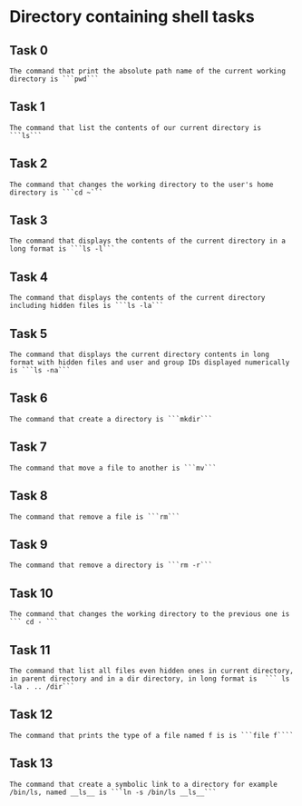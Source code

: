 # Directory containing shell tasks

## Task 0
	The command that print the absolute path name of the current working directory is ```pwd```

## Task 1
	The command that list the contents of our current directory is ```ls```

## Task 2
	The command that changes the working directory to the user's home directory is ```cd ~```

## Task 3
	The command that displays the contents of the current directory in a long format is ```ls -l```

## Task 4
	The command that displays the contents of the current directory including hidden files is ```ls -la```

## Task 5
	The command that displays the current directory contents in long format with hidden files and user and group IDs displayed numerically is ```ls -na```

## Task 6
	The command that create a directory is ```mkdir```

## Task 7
	The command that move a file to another is ```mv```

## Task 8 
	The command that remove a file is ```rm```

## Task 9
	The command that remove a directory is ```rm -r```

## Task 10
	The command that changes the working directory to the previous one is ``` cd - ```

## Task 11
	The command that list all files even hidden ones in current directory, in parent directory and in a dir directory, in long format is  ``` ls -la . .. /dir```

## Task 12
	The command that prints the type of a file named f is is ```file f````

## Task 13
	The command that create a symbolic link to a directory for example /bin/ls, named __ls__ is ```ln -s /bin/ls __ls__```

